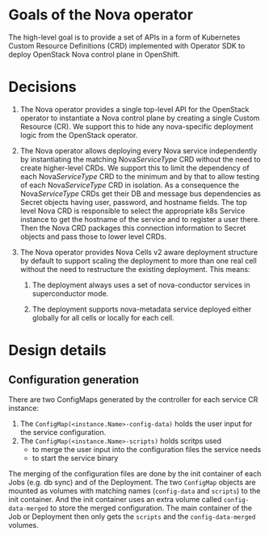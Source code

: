 # Goals of the Nova operator

The high-level goal is to provide a set of APIs in a form of Kubernetes Custom
Resource Definitions (CRD) implemented with Operator SDK to deploy OpenStack
Nova control plane in OpenShift.

# Decisions

1. The Nova operator provides a single top-level API for the OpenStack
operator to instantiate a Nova control plane by creating a single Custom
Resource (CR). We support this to hide any nova-specific deployment logic from
the OpenStack operator.

2. The Nova operator allows deploying every Nova service independently by
instantiating the matching Nova*ServiceType* CRD without the need to create
higher-level CRDs. We support this to limit the dependency of each
Nova*ServiceType* CRD to the minimum and by that to allow testing of each
Nova*ServiceType* CRD in isolation. As a consequence the Nova*ServiceType* CRDs
get their DB and message bus dependencies as Secret objects having user,
password, and hostname fields. The top level Nova CRD is responsible to select
the appropriate k8s Service instance to get the hostname of the service and to
register a user there. Then the Nova CRD packages this connection information
to Secret objects and pass those to lower level CRDs.

3. The Nova operator provides Nova Cells v2 aware deployment structure by
default to support scaling the deployment to more than one real cell without
the need to restructure the existing deployment. This means:

    1. The deployment always uses a set of nova-conductor services in
    superconductor mode.

    2. The deployment supports nova-metadata service deployed either globally
    for all cells or locally for each cell.

# Design details

## Configuration generation
There are two ConfigMaps generated by the controller for each service CR
instance:
1. The `ConfigMap(<instance.Name>-config-data)` holds the user input for the
service configuration.
2. The `ConfigMap(<instance.Name>-scripts)` holds scritps used
   - to merge the user input into the configuration files the service needs
   - to start the service binary

The merging of the configuration files are done by the init container of each
Jobs (e.g. db sync) and of the Deployment. The two `ConfigMap` objects
are mounted as volumes with matching names (`config-data` and `scripts`) to the
init container. And the init container uses an extra volume called
`config-data-merged` to store the merged configuration. The main container of
the Job or Deployment then only gets the `scripts` and the `config-data-merged`
volumes.
